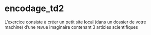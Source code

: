 # encodage_td2
L’exercice consiste à créer un petit site local (dans un dossier de votre machine) d’une revue
imaginaire contenant 3 articles scientifiques
